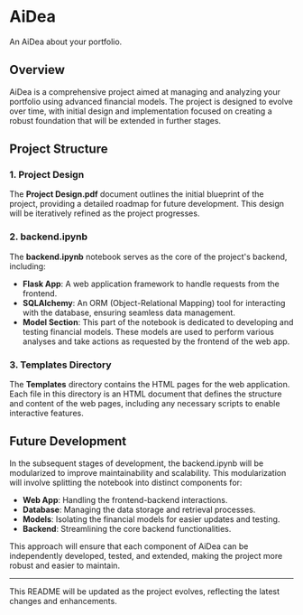 # AiDea
An AiDea about your portfolio.

## Overview

AiDea is a comprehensive project aimed at managing and analyzing your portfolio using advanced financial models. The project is designed to evolve over time, with initial design and implementation focused on creating a robust foundation that will be extended in further stages.

## Project Structure

### 1. Project Design
The **Project Design.pdf** document outlines the initial blueprint of the project, providing a detailed roadmap for future development. This design will be iteratively refined as the project progresses.

### 2. backend.ipynb
The **backend.ipynb** notebook serves as the core of the project's backend, including:

- **Flask App**: A web application framework to handle requests from the frontend.
- **SQLAlchemy**: An ORM (Object-Relational Mapping) tool for interacting with the database, ensuring seamless data management.
- **Model Section**: This part of the notebook is dedicated to developing and testing financial models. These models are used to perform various analyses and take actions as requested by the frontend of the web app.

### 3. Templates Directory
The **Templates** directory contains the HTML pages for the web application. Each file in this directory is an HTML document that defines the structure and content of the web pages, including any necessary scripts to enable interactive features.

## Future Development

In the subsequent stages of development, the backend.ipynb will be modularized to improve maintainability and scalability. This modularization will involve splitting the notebook into distinct components for:

- **Web App**: Handling the frontend-backend interactions.
- **Database**: Managing the data storage and retrieval processes.
- **Models**: Isolating the financial models for easier updates and testing.
- **Backend**: Streamlining the core backend functionalities.

This approach will ensure that each component of AiDea can be independently developed, tested, and extended, making the project more robust and easier to maintain.

---

This README will be updated as the project evolves, reflecting the latest changes and enhancements.



